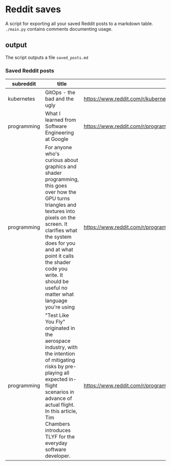 # Reddit saves

A script for exporting all your saved Reddit posts to a markdown table. `./main.py` contains comments documenting usage.

## output

The script outputs a file `saved_posts.md`

### Saved Reddit posts
|subreddit|title|thread|link|
|-|-|-|-|
| kubernetes | GitOps - the bad and the ugly | https://www.reddit.com/r/kubernetes/comments/imgqoj/gitops_the_bad_and_the_ugly/ | https://blog.container-solutions.com/gitops-the-bad-and-the-ugly |
| programming | What I learned from Software Engineering at Google | https://www.reddit.com/r/programming/comments/om5afz/what_i_learned_from_software_engineering_at_google/ | https://swizec.com/blog/what-i-learned-from-software-engineering-at-google/ |
| programming | For anyone who's curious about graphics and shader programming, this goes over how the GPU turns triangles and textures into pixels on the screen. It clarifies what the system does for you and at what point it calls the shader code you write. It should be useful no matter what language you're using | https://www.reddit.com/r/programming/comments/ol903b/for_anyone_whos_curious_about_graphics_and_shader/ | https://youtu.be/UVNnkDqcTGE |
| programming | "Test Like You Fly" originated in the aerospace industry, with the intention of mitigating risks by pre-playing all expected in-flight scenarios in advance of actual flight. In this article, Tim Chambers introduces TLYF for the everyday software developer. | https://www.reddit.com/r/programming/comments/ok5rvs/test_like_you_fly_originated_in_the_aerospace/ | https://hint.io/blog/test-like-you-fly-1 |
